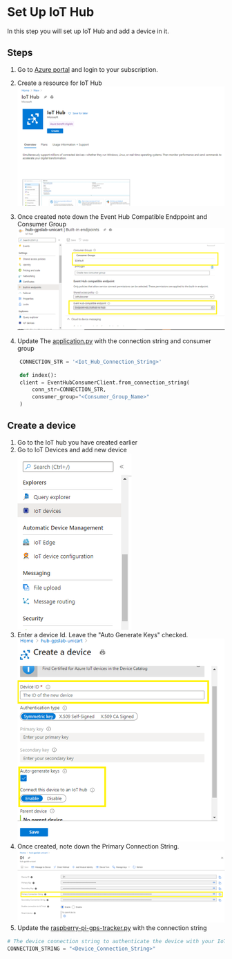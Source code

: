 # Set Up IoT Hub

In this step you will set up IoT Hub and add a device in it.

## Steps

1. Go to [Azure portal]('https://portal.azure.com') and login to your subscription. 
2. Create a resource for IoT Hub  ![Azure IoT Hub](../images/azure-iot-hub-create-1.png)
3. Once created note down the Event Hub Compatible Endppoint and Consumer Group
![IoT Hub Keys](../images/azure-iot-hub-create-3.png)
    
4. Update The [application.py](../server/code/application.py) with the connection string and consumer group
    
```python
    CONNECTION_STR = '<Iot_Hub_Connection_String>'
```
```python
    def index():    
    client = EventHubConsumerClient.from_connection_string(
        conn_str=CONNECTION_STR,
        consumer_group="<Consumer_Group_Name>"
    )
```

## Create a device

1. Go to the IoT hub you have created earlier
2. Go to IoT Devices and add new device
![Create Azure Device](../images/azure-iot-hub-create-device-1.png)
3. Enter a device Id. Leave the "Auto Generate Keys" checked.
![Create Azure Device](../images/azure-iot-hub-create-device-2.png)
4. Once created, note down the Primary Connection String.
![Create Azure Device](../images/azure-iot-hub-create-device-3.png)
5. Update the [raspberry-pi-gps-tracker.py](../client/code/raspberry-pi-gps-tracker.py) with the connection string

```python
# The device connection string to authenticate the device with your IoT hub.
CONNECTION_STRING = "<Device_Connection_String>"
```